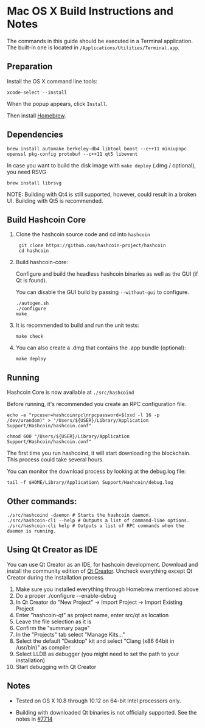 Mac OS X Build Instructions and Notes
====================================
The commands in this guide should be executed in a Terminal application.
The built-in one is located in `/Applications/Utilities/Terminal.app`.

Preparation
-----------
Install the OS X command line tools:

`xcode-select --install`

When the popup appears, click `Install`.

Then install [Homebrew](http://brew.sh).

Dependencies
----------------------

    brew install automake berkeley-db4 libtool boost --c++11 miniupnpc openssl pkg-config protobuf --c++11 qt5 libevent

In case you want to build the disk image with `make deploy` (.dmg / optional), you need RSVG

    brew install librsvg

NOTE: Building with Qt4 is still supported, however, could result in a broken UI. Building with Qt5 is recommended.

Build Hashcoin Core
------------------------

1. Clone the hashcoin source code and cd into `hashcoin`

        git clone https://github.com/hashcoin-project/hashcoin
        cd hashcoin

2.  Build hashcoin-core:

    Configure and build the headless hashcoin binaries as well as the GUI (if Qt is found).

    You can disable the GUI build by passing `--without-gui` to configure.

        ./autogen.sh
        ./configure
        make

3.  It is recommended to build and run the unit tests:

        make check

4.  You can also create a .dmg that contains the .app bundle (optional):

        make deploy

Running
-------

Hashcoin Core is now available at `./src/hashcoind`

Before running, it's recommended you create an RPC configuration file.

    echo -e "rpcuser=hashcoinrpc\nrpcpassword=$(xxd -l 16 -p /dev/urandom)" > "/Users/${USER}/Library/Application Support/Hashcoin/hashcoin.conf"

    chmod 600 "/Users/${USER}/Library/Application Support/Hashcoin/hashcoin.conf"

The first time you run hashcoind, it will start downloading the blockchain. This process could take several hours.

You can monitor the download process by looking at the debug.log file:

    tail -f $HOME/Library/Application\ Support/Hashcoin/debug.log

Other commands:
-------

    ./src/hashcoind -daemon # Starts the hashcoin daemon.
    ./src/hashcoin-cli --help # Outputs a list of command-line options.
    ./src/hashcoin-cli help # Outputs a list of RPC commands when the daemon is running.

Using Qt Creator as IDE
------------------------
You can use Qt Creator as an IDE, for hashcoin development.
Download and install the community edition of [Qt Creator](https://www.qt.io/download/).
Uncheck everything except Qt Creator during the installation process.

1. Make sure you installed everything through Homebrew mentioned above
2. Do a proper ./configure --enable-debug
3. In Qt Creator do "New Project" -> Import Project -> Import Existing Project
4. Enter "hashcoin-qt" as project name, enter src/qt as location
5. Leave the file selection as it is
6. Confirm the "summary page"
7. In the "Projects" tab select "Manage Kits..."
8. Select the default "Desktop" kit and select "Clang (x86 64bit in /usr/bin)" as compiler
9. Select LLDB as debugger (you might need to set the path to your installation)
10. Start debugging with Qt Creator

Notes
-----

* Tested on OS X 10.8 through 10.12 on 64-bit Intel processors only.

* Building with downloaded Qt binaries is not officially supported. See the notes in [#7714](https://github.com/bitcoin/bitcoin/issues/7714)
